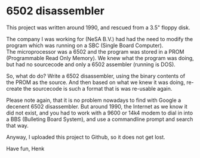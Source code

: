 # 6502 disassembler

This project was written around 1990, and rescued from a 3.5" floppy disk.

The company I was working for (NeSA B.V.) had had the need to modify the program which was running on
a SBC (Single Board Computer).  
The microprocessor was a 6502 and the program was stored in a PROM (Programmable Read Only Memory).
We knew what the program was doing, but had no sourcecode and only a 6502 assembler (running is DOS).

So, what do do?  Write a 6502 disassembler, using the binary contents of the PROM as the source.
And then based on what we knew it was doing, re-create the sourcecode is such a format that is was
re-usable again.

Please note again, that it is no problem nowadays to find with Google a decenent 6502 disassembler.
But around 1990, the Internet as we know it did not exist, and you had to work with a 9600 or 14k4 modem to dial in into a BBS 
(Bulleting Board System), and use a commandline prompt and search that way.

Anyway, I uploaded this project to Github, so it does not get lost.

Have fun,
Henk